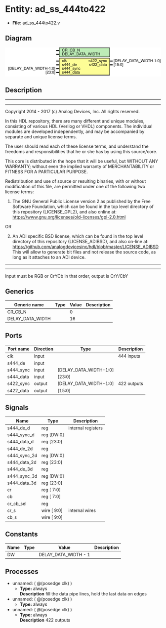 # Entity: ad_ss_444to422

- **File**: ad_ss_444to422.v
## Diagram

![Diagram](ad_ss_444to422.svg "Diagram")
## Description

 ***************************************************************************
 ***************************************************************************
 Copyright 2014 - 2017 (c) Analog Devices, Inc. All rights reserved.

 In this HDL repository, there are many different and unique modules, consisting
 of various HDL (Verilog or VHDL) components. The individual modules are
 developed independently, and may be accompanied by separate and unique license
 terms.

 The user should read each of these license terms, and understand the
 freedoms and responsibilities that he or she has by using this source/core.

 This core is distributed in the hope that it will be useful, but WITHOUT ANY
 WARRANTY; without even the implied warranty of MERCHANTABILITY or FITNESS FOR
 A PARTICULAR PURPOSE.

 Redistribution and use of source or resulting binaries, with or without modification
 of this file, are permitted under one of the following two license terms:

   1. The GNU General Public License version 2 as published by the
      Free Software Foundation, which can be found in the top level directory
      of this repository (LICENSE_GPL2), and also online at:
      <https://www.gnu.org/licenses/old-licenses/gpl-2.0.html>

 OR

   2. An ADI specific BSD license, which can be found in the top level directory
      of this repository (LICENSE_ADIBSD), and also on-line at:
      https://github.com/analogdevicesinc/hdl/blob/master/LICENSE_ADIBSD
      This will allow to generate bit files and not release the source code,
      as long as it attaches to an ADI device.

 ***************************************************************************
 ***************************************************************************
 Input must be RGB or CrYCb in that order, output is CrY/CbY

## Generics

| Generic name     | Type | Value | Description |
| ---------------- | ---- | ----- | ----------- |
| CR_CB_N          |      | 0     |             |
| DELAY_DATA_WIDTH |      | 16    |             |
## Ports

| Port name | Direction | Type                   | Description  |
| --------- | --------- | ---------------------- | ------------ |
| clk       | input     |                        |  444 inputs  |
| s444_de   | input     |                        |              |
| s444_sync | input     | [DELAY_DATA_WIDTH-1:0] |              |
| s444_data | input     | [23:0]                 |              |
| s422_sync | output    | [DELAY_DATA_WIDTH-1:0] |  422 outputs |
| s422_data | output    | [15:0]                 |              |
## Signals

| Name         | Type           | Description          |
| ------------ | -------------- | -------------------- |
| s444_de_d    | reg            |  internal registers  |
| s444_sync_d  | reg     [DW:0] |                      |
| s444_data_d  | reg     [23:0] |                      |
| s444_de_2d   | reg            |                      |
| s444_sync_2d | reg     [DW:0] |                      |
| s444_data_2d | reg     [23:0] |                      |
| s444_de_3d   | reg            |                      |
| s444_sync_3d | reg     [DW:0] |                      |
| s444_data_3d | reg     [23:0] |                      |
| cr           | reg     [ 7:0] |                      |
| cb           | reg     [ 7:0] |                      |
| cr_cb_sel    | reg            |                      |
| cr_s         | wire [ 9:0]    |  internal wires      |
| cb_s         | wire [ 9:0]    |                      |
## Constants

| Name | Type | Value                | Description |
| ---- | ---- | -------------------- | ----------- |
| DW   |      | DELAY_DATA_WIDTH - 1 |             |
## Processes
- unnamed: ( @(posedge clk) )
  - **Type:** always
</br>**Description**
 fill the data pipe lines, hold the last data on edges 
- unnamed: ( @(posedge clk) )
  - **Type:** always
- unnamed: ( @(posedge clk) )
  - **Type:** always
</br>**Description**
 422 outputs 
